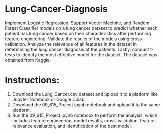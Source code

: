 # Lung-Cancer-Diagnosis

Implement Logistic Regression, Support Vector Machine, and Random Forest Classifier models on a lung cancer dataset to predict whether each patient has lung cancer based on their characteristics after performing feature engineering. Validate the results of the models using cross-validation. Analyze the relevance of all features in the dataset in determining the lung cancer diagnosis of the patients. Lastly, conduct t-tests to identify the most effective model for the dataset. The dataset was obtained from Kaggle.

# Instructions:
  1) Download the Lung_Cancer.csv dataset and upload it to a platform like Jupyter Notebook or Google Colab.
  2) Download the 09_615_Project.ipynb notebook and upload it to the same platform.
  3) Run the 09_615_Project.ipynb notebook to perform the analysis, which includes feature engineering, model results, cross-validation, feature relevance evaluation, and identification of the best model.
